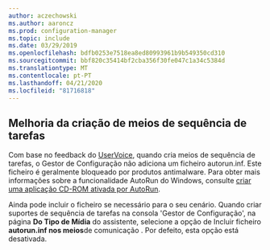```yaml
---
author: aczechowski
ms.author: aaroncz
ms.prod: configuration-manager
ms.topic: include
ms.date: 03/29/2019
ms.openlocfilehash: bdfb0253e7518ea8ed80993961b9b549350cd310
ms.sourcegitcommit: bbf820c35414bf2cba356f30fe047c1a34c5384d
ms.translationtype: MT
ms.contentlocale: pt-PT
ms.lasthandoff: 04/21/2020
ms.locfileid: "81716818"
---
```

## <a name="improvement-to-task-sequence-media-creation"></a><a name="bkmk_tsmedia"></a>Melhoria da criação de meios de sequência de tarefas

<!-- 4090666 -->

Com base no feedback do [UserVoice](https://configurationmanager.uservoice.com/forums/300492-ideas/suggestions/20306074-add-ability-to-not-include-autorun-inf-when-buildi), quando cria meios de sequência de tarefas, o Gestor de Configuração não adiciona um ficheiro autorun.inf. Este ficheiro é geralmente bloqueado por produtos antimalware. Para obter mais informações sobre a funcionalidade AutoRun do Windows, consulte [criar uma aplicação CD-ROM ativada por AutoRun](https://docs.microsoft.com/windows/desktop/shell/autoplay).

Ainda pode incluir o ficheiro se necessário para o seu cenário. Quando criar suportes de sequência de tarefas na consola 'Gestor de Configuração', na página **Do Tipo de Mídia** do assistente, selecione a opção de Incluir ficheiro **autorun.inf nos meios**de comunicação . Por defeito, esta opção está desativada.
